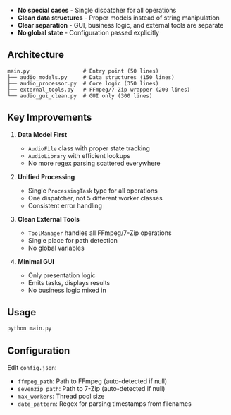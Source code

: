 - **No special cases** - Single dispatcher for all operations
- **Clean data structures** - Proper models instead of string manipulation
- **Clear separation** - GUI, business logic, and external tools are separate
- **No global state** - Configuration passed explicitly

## Architecture

```
main.py                 # Entry point (50 lines)
├── audio_models.py     # Data structures (150 lines)
├── audio_processor.py  # Core logic (350 lines)
├── external_tools.py   # FFmpeg/7-Zip wrapper (200 lines)
└── audio_gui_clean.py  # GUI only (300 lines)
```



## Key Improvements

1. **Data Model First**
   - `AudioFile` class with proper state tracking
   - `AudioLibrary` with efficient lookups
   - No more regex parsing scattered everywhere

2. **Unified Processing**
   - Single `ProcessingTask` type for all operations
   - One dispatcher, not 5 different worker classes
   - Consistent error handling

3. **Clean External Tools**
   - `ToolManager` handles all FFmpeg/7-Zip operations
   - Single place for path detection
   - No global variables

4. **Minimal GUI**
   - Only presentation logic
   - Emits tasks, displays results
   - No business logic mixed in

## Usage

```bash
python main.py
```

## Configuration

Edit `config.json`:

- `ffmpeg_path`: Path to FFmpeg (auto-detected if null)
- `sevenzip_path`: Path to 7-Zip (auto-detected if null)
- `max_workers`: Thread pool size
- `date_pattern`: Regex for parsing timestamps from filenames
